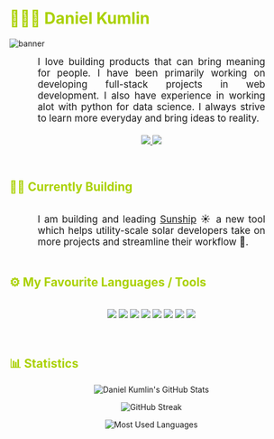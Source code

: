 <h1 style="color: #AAD100;"> 🧑🏼‍💻 Daniel Kumlin </h1>

![banner](https://github.com/RestartDK/RestartDK/assets/58006998/b64b04d7-0222-42fc-a2d4-ce8745cd5a70)

<p align:"center" style="text-align: justify; margin: 0 50px; font-size: 17px;" >
    I love building products that can bring meaning for people. I have been primarily working on developing full-stack projects in web development. I also have experience in working alot with python for data science. I always strive to learn more everyday and bring ideas to reality.
<br>
<br>
<div align="center">
    <a href="mailto:danielkumlinwork@gmail.com" target="_blank">
        <img src="https://img.shields.io/badge/Gmail-D14836?style=for-the-badge&logo=gmail&logoColor=white"/>
    </a>
    <a href="www.linkedin.com/in/daniel-kumlin-154211238" target="_blank">
        <img src="https://img.shields.io/badge/LinkedIn-0077B5?style=for-the-badge&logo=linkedin&logoColor=white"/>
    </a>
</div>
</p>    
<br>

<!-- Current status -->

<h2 style="color: #AAD100">👷‍♂️ Currently Building</h2>
<br>   
<p align:"center" style="text-align: justify; margin: 0 50px; font-size: 17px;" >
    I am building and leading <a href="https://www.sunship.solar">Sunship</a> ☀️ a new tool which helps utility-scale solar developers take on more projects and streamline their workflow 🚀.
<br>
<br>

<!-- Languages and Tools -->

<h2 style="color: #AAD100">⚙️ My Favourite Languages / Tools</h2>
<br>   
<!-- Icons Resources -->
<!-- https://devicon.dev/ -->
<!-- https://cdn.jsdelivr.net/npm/simple-icons@v3/icons/ -->
<div align="center">
  <img src="https://img.shields.io/badge/MySQL-005C84?style=for-the-badge&logo=mysql&logoColor=white" />
  <img src="https://img.shields.io/badge/Figma-F24E1E?style=for-the-badge&logo=figma&logoColor=white" />
  <img src="https://img.shields.io/badge/next%20js-000000?style=for-the-badge&logo=nextdotjs&logoColor=white" />
  <img src="https://img.shields.io/badge/Vite-B73BFE?style=for-the-badge&logo=vite&logoColor=FFD62E" />
  <img src="https://img.shields.io/badge/Django-092E20?style=for-the-badge&logo=django&logoColor=green" />
  <img src="https://img.shields.io/badge/Python-FFD43B?style=for-the-badge&logo=python&logoColor=blue" />
  <img src="https://img.shields.io/badge/TypeScript-007ACC?style=for-the-badge&logo=typescript&logoColor=white" />
  <img src="https://img.shields.io/badge/Notion-000000?style=for-the-badge&logo=notion&logoColor=white" />
</div>
<br>
<br>

<!-- Statistics -->

<h2 style="color: #AAD100">📊 Statistics</h2>
<!-- Begin Stats Cards -->
<!-- Resources:  -->
<!-- Github & Languages Stats: https://github.com/anuraghazra/github-readme-stats --> 
<!-- Streak Stats: https://github.com/denvercoder1/github-readme-streak-stats -->
<!-- Change the value after ?username= to your GitHub username. -->
<div class="stats" align="center">

![Daniel Kumlin's GitHub Stats](https://github-readme-stats.vercel.app/api?username=RestartDK&hide=stars&count_private=true&show_icons=true&theme=merko)

![GitHub Streak](https://github-profile-summary-cards.vercel.app/api/cards/profile-details?username=RestartDK&theme=merko)

<!-- ![Most Used Languages](https://github-readme-stats.vercel.app/api/top-langs/?username=RestartDK&show_icons=true&theme=algolia&border_radius=20) -->
    
<!-- compact programming languages layout -->
![Most Used Languages](https://github-readme-stats.vercel.app/api/top-langs/?username=RestartDK&show_icons=true&theme=merko)
</div>
<!--  End Stats Cards -->
